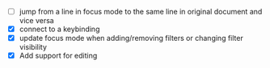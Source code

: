 - [ ] jump from a line in focus mode to the same line in original document and vice versa
- [X] connect to a keybinding
- [X] update focus mode when adding/removing filters or changing filter visibility
- [X] Add support for editing